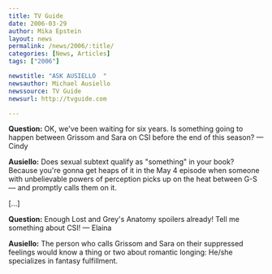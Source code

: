 ```yaml
---
title: TV Guide
date: 2006-03-29
author: Mika Epstein
layout: news
permalink: /news/2006/:title/
categories: [News, Articles]
tags: ["2006"]

newstitle: "ASK AUSIELLO  "
newsauthor: Michael Ausiello  
newssource: TV Guide  
newsurl: http://tvguide.com  

---
```


**Question:** OK, we've been waiting for six years. Is something going to happen between Grissom and Sara on CSI before the end of this season? &#8212; Cindy

**Ausiello:** Does sexual subtext qualify as "something" in your book? Because you're gonna get heaps of it in the May 4 episode when someone with unbelievable powers of perception picks up on the heat between G-S &#8212; and promptly calls them on it.

[...]

**Question:** Enough Lost and Grey's Anatomy spoilers already! Tell me something about CSI! &#8212; Elaina

**Ausiello:** The person who calls Grissom and Sara on their suppressed feelings would know a thing or two about romantic longing: He/she specializes in fantasy fulfillment.

